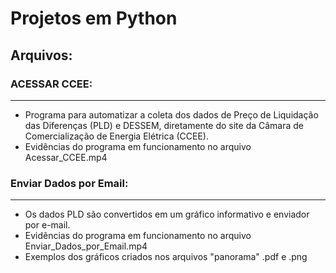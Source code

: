 # Projetos em Python
## Arquivos:
### ACESSAR CCEE:
---
- Programa para automatizar a coleta dos dados de Preço de Liquidação das Diferenças (PLD) e DESSEM, diretamente do site da Câmara de Comercialização de Energia Elétrica (CCEE).
- Evidências do programa em funcionamento no arquivo Acessar_CCEE.mp4


### Enviar Dados por Email:
---
- Os dados PLD são convertidos em um gráfico informativo e enviador por e-mail.
- Evidências do programa em funcionamento no arquivo Enviar_Dados_por_Email.mp4
- Exemplos dos gráficos criados nos arquivos "panorama" .pdf e .png

